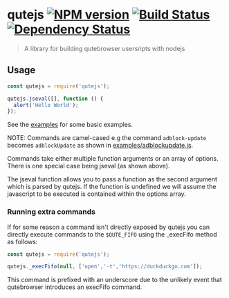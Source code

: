 # qutejs [![NPM version][npm-image]][npm-url] [![Build Status][travis-image]][travis-url] [![Dependency Status][daviddm-image]][daviddm-url]
> A library for building qutebrowser usersripts with nodejs

## Usage

```js
const qutejs = require('qutejs');

qutejs.jseval([], function () {
  alert('Hello World');
});
```

See the [examples](https://github.com/aidanharris/qutejs/tree/master/examples) for some basic examples.

NOTE: Commands are camel-cased e.g the command `adblock-update` becomes `adblockUpdate` as shown in [examples/adblockupdate.js](https://github.com/aidanharris/qutejs/blob/master/examples/adblockupdate.js).

Commands take either multiple function arguments or an array of options. There is one special case being jseval (as shown above).

The jseval function allows you to pass a function as the second argument which is parsed by qutejs. If the function is undefined we will assume the javascript to be executed is contained within the options array.

### Running extra commands

If for some reason a command isn't directly exposed by qutejs you can directly execute commands to the `$QUTE_FIFO` using the _execFifo method as follows:

```js
const qutejs = require('qutejs');

qutejs._execFifo(null, ['open','-t','https://duckduckgo.com']);
```

This command is prefixed with an underscore due to the unlikely event that qutebrowser introduces an execFifo command.

[npm-image]: https://badge.fury.io/js/qutejs.svg
[npm-url]: https://npmjs.org/package/qutejs
[travis-image]: https://travis-ci.org/aidanharris/qutejs.svg?branch=master
[travis-url]: https://travis-ci.org/aidanharris/qutejs
[daviddm-image]: https://david-dm.org/aidanharris/qutejs.svg?theme=shields.io
[daviddm-url]: https://david-dm.org/aidanharris/qutejs
